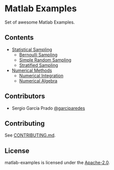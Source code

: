 # Matlab Examples
Set of awesome Matlab Examples.

## Contents

  * [Statistical Sampling](statistical-sampling/)
    * [Bernoulli Sampling](statistical-sampling/bernoulli/)
    * [Simple Random Sampling](statistical-sampling/simple-random-sampling/)
    * [Stratified Sampling](statistical-sampling/stratified-sampling/)
  * [Numerical Methods](numerical-methods/)
    * [Numerical Integration](numerical-methods/numerical-integration/)
    * [Numerical Algebra](numerical-methods/numerical-algebra/)

## Contributors

- Sergio García Prado [@garciparedes](https://garciparedes.me)

## Contributing

See [CONTRIBUTING.md](CONTRIBUTING.md).

## License

matlab-examples is licensed under the [Apache-2.0](LICENSE).
